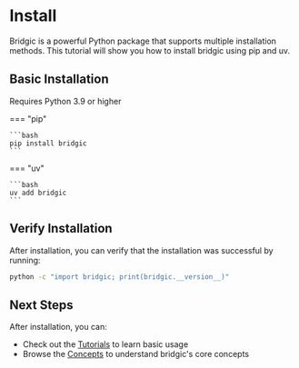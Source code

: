 # Install

Bridgic is a powerful Python package that supports multiple installation methods. This tutorial will show you how to install bridgic using pip and uv.

## Basic Installation

Requires Python 3.9 or higher

=== "pip"

    ```bash
    pip install bridgic
    ```

=== "uv"

    ```bash
    uv add bridgic
    ```


## Verify Installation

After installation, you can verify that the installation was successful by running:

```bash
python -c "import bridgic; print(bridgic.__version__)"
```

## Next Steps

After installation, you can:

- Check out the [Tutorials](index.md) to learn basic usage
- Browse the [Concepts](../home/concepts.md) to understand bridgic's core concepts
<!-- - View [Examples](examples.md) for practical use cases -->
